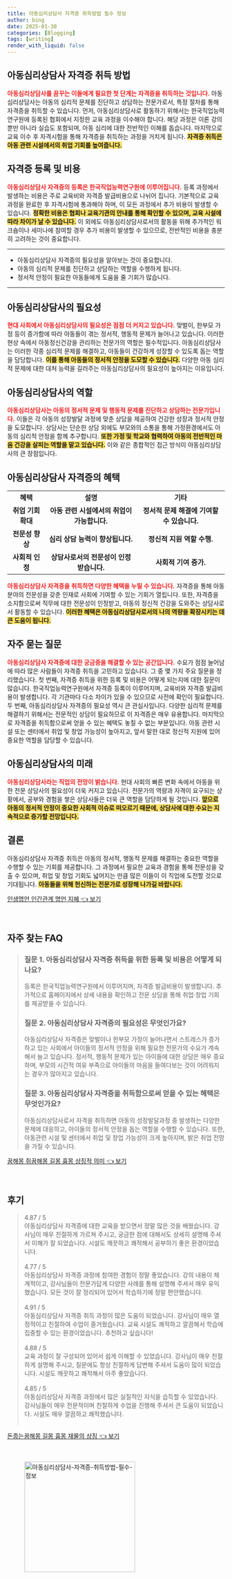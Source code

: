 ```yaml
---
title: 아동심리상담사 자격증 취득방법 필수 정보
author: bing
date: 2025-01-30
categories: [Blogging]
tags: [writing]
render_with_liquid: false
---
```



<h2 id='자격증 취득 방법'>아동심리상담사 자격증 취득 방법</h2>

<p><b><span style="color: #ee2323;">아동심리상담사를 꿈꾸는 이들에게 필요한 첫 단계는 자격증을 취득하는 것입니다.</span></b> 아동심리상담사는 아동의 심리적 문제를 진단하고 상담하는 전문가로서, 특정 절차를 통해 자격증을 취득할 수 있습니다. 먼저, 아동심리상담사로 활동하기 위해서는 한국직업능력연구원에 등록된 협회에서 지정한 교육 과정을 이수해야 합니다. 해당 과정은 이론 강의뿐만 아니라 실습도 포함되며, 아동 심리에 대한 전반적인 이해를 돕습니다. 마지막으로 교육 이수 후 자격시험을 통해 자격증을 취득하는 과정을 거치게 됩니다. <b><span style="background-color: #ffe066;">자격증 취득은 아동 관련 시설에서의 취업 기회를 높여줍니다.</span></b></p>

<h2 id='자격증 등록 및 비용'>자격증 등록 및 비용</h2>

<p><b><span style="color: #ee2323;">아동심리상담사 자격증의 등록은 한국직업능력연구원에 이루어집니다.</span></b> 등록 과정에서 발생하는 비용은 주로 교육비와 자격증 발급비용으로 나뉘어 집니다. 기본적으로 교육 과정을 완료한 후 자격시험에 통과해야 하며, 이 모든 과정에서 추가 비용이 발생할 수 있습니다. <b><span style="background-color: #ffe066;">정확한 비용은 협회나 교육기관의 안내를 통해 확인할 수 있으며, 교육 시설에 따라 차이가 날 수 있습니다.</span></b> 이 외에도 아동심리상담사로서의 활동을 위해 추가적인 워크숍이나 세미나에 참여할 경우 추가 비용이 발생할 수 있으므로, 전반적인 비용을 충분히 고려하는 것이 중요합니다.</p>

<hr />

<ul>
    <li>아동심리상담사 자격증의 필요성을 알아보는 것이 중요합니다.</li>
    <li>아동의 심리적 문제를 진단하고 상담하는 역할을 수행하게 됩니다.</li>
    <li>정서적 안정이 필요한 아동들에게 도움을 줄 기회가 많습니다.</li>
</ul>

<hr />

<h2 id='아동심리상담사의 필요성'>아동심리상담사의 필요성</h2>

<p><b><span style="color: #ee2323;">현대 사회에서 아동심리상담사의 필요성은 점점 더 커지고 있습니다.</span></b> 맞벌이, 한부모 가정 등이 증가함에 따라 아동들이 겪는 정서적, 행동적 문제가 늘어나고 있습니다. 이러한 현상 속에서 아동정신건강을 관리하는 전문가의 역할은 필수적입니다. 아동심리상담사는 이러한 각종 심리적 문제를 해결하고, 아동들이 건강하게 성장할 수 있도록 돕는 역할을 담당합니다. <b><span style="background-color: #ffe066;">이를 통해 아동들의 정서적 안정을 도모할 수 있습니다.</span></b> 다양한 아동 심리적 문제에 대한 대처 능력을 길러주는 아동심리상담사의 필요성이 높아지는 이유입니다.</p>

<h2 id='아동심리상담사의 역할'>아동심리상담사의 역할</h2>

<p><b><span style="color: #ee2323;">아동심리상담사는 아동의 정서적 문제 및 행동적 문제를 진단하고 상담하는 전문가입니다.</span></b> 이들은 각 아동의 성장발달 과정에 맞춘 상담을 제공하여 건강한 성장과 정서적 안정을 도모합니다. 상담사는 단순한 상담 외에도 부모와의 소통을 통해 가정환경에서도 아동의 심리적 안정을 함께 추구합니다. <b><span style="background-color: #ffe066;">또한 가정 및 학교와 협력하여 아동의 전반적인 마음 건강을 살피는 역할을 맡고 있습니다.</span></b> 이와 같은 종합적인 접근 방식이 아동심리상담사의 큰 장점입니다.</p>

<h2 id='아동심리상담사 자격증의 혜택'>아동심리상담사 자격증의 혜택</h2>

<table>
    <tr>
        <td style="text-align: center; height: 17px;"><b>혜택</b></td>
        <td style="text-align: center; height: 17px;"><b>설명</b></td>
        <td style="text-align: center; height: 17px;"><b>기타</b></td>
    </tr>
    <tr>
        <td style="text-align: center; height: 17px;"><b>취업 기회 확대</b></td>
        <td style="text-align: center; height: 17px;"><b>아동 관련 시설에서의 취업이 가능합니다.</b></td>
        <td style="text-align: center; height: 17px;"><b>정서적 문제 해결에 기여할 수 있습니다.</b></td>
    </tr>
    <tr>
        <td style="text-align: center; height: 17px;"><b>전문성 향상</b></td>
        <td style="text-align: center; height: 17px;"><b>심리 상담 능력이 향상됩니다.</b></td>
        <td style="text-align: center; height: 17px;"><b>정신적 지원 역할 수행.</b></td>
    </tr>
    <tr>
        <td style="text-align: center; height: 17px;"><b>사회적 인정</b></td>
        <td style="text-align: center; height: 17px;"><b>상담사로서의 전문성이 인정받습니다.</b></td>
        <td style="text-align: center; height: 17px;"><b>사회적 기여 증가.</b></td>
    </tr>
</table>

<p><b><span style="color: #ee2323;">아동심리상담사 자격증을 취득하면 다양한 혜택을 누릴 수 있습니다.</span></b> 자격증을 통해 아동 분야의 전문성을 갖춘 인재로 사회에 기여할 수 있는 기회가 열립니다. 또한, 자격증을 소지함으로써 직무에 대한 전문성이 인정받고, 아동의 정신적 건강을 도와주는 상담사로서 활동할 수 있습니다. <b><span style="background-color: #ffe066;">이러한 혜택은 아동심리상담사로서의 나의 역량을 확장시키는 데 큰 도움이 됩니다.</span></b></p>

<h2 id='자주 묻는 질문'>자주 묻는 질문</h2>

<p><b><span style="color: #ee2323;">아동심리상담사 자격증에 대한 궁금증을 해결할 수 있는 공간입니다.</span></b> 수요가 점점 늘어남에 따라 많은 사람들이 자격증 취득을 고민하고 있습니다. 그 중 몇 가지 주요 질문을 정리했습니다. 첫 번째, 자격증 취득을 위한 등록 및 비용은 어떻게 되는지에 대한 질문이 많습니다. 한국직업능력연구원에서 자격증 등록이 이루어지며, 교육비와 자격증 발급비용이 발생합니다. 각 기관마다 다소 차이가 있을 수 있으므로 사전에 확인이 필요합니다. 두 번째, 아동심리상담사 자격증의 필요성 역시 큰 관심사입니다. 다양한 심리적 문제를 해결하기 위해서는 전문적인 상담이 필요하므로 이 자격증은 매우 유용합니다. 마지막으로 자격증을 취득함으로써 얻을 수 있는 혜택도 놓칠 수 없는 부분입니다. 아동 관련 시설 또는 센터에서 취업 및 창업 가능성이 높아지고, 앞서 말한 대로 정신적 지원에 있어 중요한 역할을 담당할 수 있습니다.</p>

<h2 id='아동심리상담사의 미래'>아동심리상담사의 미래</h2>

<p><b><span style="color: #ee2323;">아동심리상담사라는 직업의 전망이 밝습니다.</span></b> 현대 사회의 빠른 변화 속에서 아동을 위한 전문 상담사의 필요성이 더욱 커지고 있습니다. 전문가의 역량과 자격이 요구되는 상황에서, 공부와 경험을 쌓은 상담사들은 더욱 큰 역할을 담당하게 될 것입니다. <b><span style="background-color: #ffe066;">앞으로 아동의 정서적 안정이 중요한 사회적 이슈로 떠오르기 때문에, 상담사에 대한 수요는 지속적으로 증가할 전망입니다.</span></b></p>

<h2 id='결론'>결론</h2>

<p>아동심리상담사 자격증 취득은 아동의 정서적, 행동적 문제를 해결하는 중요한 역할을 수행할 수 있는 기회를 제공합니다. 그 과정에서 필요한 교육과 경험을 통해 전문성을 갖출 수 있으며, 취업 및 창업 기회도 넓어지는 만큼 많은 이들이 이 직업에 도전할 것으로 기대됩니다. <b><span style="background-color: #ffe066;">아동들을 위해 헌신하는 전문가로 성장해 나가길 바랍니다.</span></b></p>


<p><a class="click-button" title="인생명언 인간관계 명언 지혜" href="https://blackassets.github.io/posts/%EC%9D%B8%EC%83%9D%EB%AA%85%EC%96%B8-%EC%9D%B8%EA%B0%84%EA%B4%80%EA%B3%84-%EB%AA%85%EC%96%B8-%EC%A7%80%ED%98%9C/" rel="dofollow">인생명언 인간관계 명언 지혜 👈 보기</a></p><br>
<h2 id='자주_찾는_FAQ'>자주 찾는 FAQ</h2>
<div itemscope="" itemtype="https://schema.org/FAQPage"> 
<blockquote> 
<div itemscope="" itemprop="mainEntity" itemtype="https://schema.org/Question"> 
<h3 itemprop="name">질문 1. 아동심리상담사 자격증 취득을 위한 등록 및 비용은 어떻게 되나요?</h3> 
<div itemscope="" itemprop="acceptedAnswer" itemtype="https://schema.org/Answer"> 
<span itemprop="text"> 
<p>등록은 한국직업능력연구원에서 이루어지며, 자격증 발급비용이 발생합니다. 추가적으로 홈페이지에서 상세 내용을 확인하고 전문 상담을 통해 취업·창업 기회를 제공받을 수 있습니다.</p> 
</span> 
</div> 
</div> 
<div itemscope="" itemprop="mainEntity" itemtype="https://schema.org/Question"> 
<h3 itemprop="name">질문 2. 아동심리상담사 자격증의 필요성은 무엇인가요?</h3> 
<div itemscope="" itemprop="acceptedAnswer" itemtype="https://schema.org/Answer"> 
<span itemprop="text"> 
<p>아동심리상담사 자격증은 맞벌이나 한부모 가정이 늘어나면서 스트레스가 증가하고 있는 사회에서 아이들의 정서적 안정을 위해 필요한 전문가의 수요가 계속해서 늘고 있습니다. 정서적, 행동적 문제가 있는 아이들에 대한 상담은 매우 중요하며, 부모의 시간적 여유 부족으로 아이들의 마음을 들여다보는 것이 어려워지는 경우가 많아지고 있습니다.</p> 
</span> 
</div> 
</div> 
<div itemscope="" itemprop="mainEntity" itemtype="https://schema.org/Question"> 
<h3 itemprop="name">질문 3. 아동심리상담사 자격증을 취득함으로써 얻을 수 있는 혜택은 무엇인가요?</h3> 
<div itemscope="" itemprop="acceptedAnswer" itemtype="https://schema.org/Answer"> 
<span itemprop="text"> 
<p>아동심리상담사로서 자격을 취득하면 아동의 성장발달과정 중 발생하는 다양한 문제에 대응하고, 아이들의 정서적 안정을 돕는 역할을 수행할 수 있습니다. 또한, 아동관련 시설 및 센터에서 취업 및 창업 가능성이 크게 높아지며, 밝은 취업 전망을 가질 수 있습니다.</p> 
</span> 
</div> 
</div> 
</blockquote> 
</div>
<p><a class="click-button" title="꿈해몽 쥐꿈해몽 길몽 흉몽 상징적 의미" href="https://blackassets.github.io/posts/%EA%BF%88%ED%95%B4%EB%AA%BD-%EC%A5%90%EA%BF%88%ED%95%B4%EB%AA%BD-%EA%B8%B8%EB%AA%BD-%ED%9D%89%EB%AA%BD-%EC%83%81%EC%A7%95%EC%A0%81-%EC%9D%98%EB%AF%B8/" rel="dofollow">꿈해몽 쥐꿈해몽 길몽 흉몽 상징적 의미 👈 보기</a></p><br>
<h2 id='후기'>후기</h2>
<div itemscope itemtype="https://schema.org/Product">
  <blockquote>
  <div itemprop="review" itemscope itemtype="https://schema.org/Review">
      <div itemprop="reviewRating" itemscope itemtype="https://schema.org/Rating"> <span itemprop="ratingValue">4.87</span> / <span itemprop="bestRating">5</span> </div>
      <span itemprop="reviewBody">아동심리상담사 자격증에 대한 교육을 받으면서 정말 많은 것을 배웠습니다. 강사님이 매우 친절하게 가르쳐 주시고, 궁금한 점에 대해서도 상세히 설명해 주셔서 이해가 잘 되었습니다. 시설도 깨끗하고 쾌적해서 공부하기 좋은 환경이었습니다.</span>
  </div>
  <br>
  <div itemprop="review" itemscope itemtype="https://schema.org/Review">
      <div itemprop="reviewRating" itemscope itemtype="https://schema.org/Rating"> <span itemprop="ratingValue">4.77</span> / <span itemprop="bestRating">5</span> </div>
      <span itemprop="reviewBody">아동심리상담사 자격증 과정에 참여한 경험이 정말 좋았습니다. 강의 내용이 체계적이고, 강사님들이 전문가답게 다양한 사례를 통해 설명해 주셔서 매우 유익했습니다. 모든 것이 잘 정리되어 있어서 학습하기에 정말 편안했습니다.</span>
  </div>
  <br>
  <div itemprop="review" itemscope itemtype="https://schema.org/Review">
      <div itemprop="reviewRating" itemscope itemtype="https://schema.org/Rating"> <span itemprop="ratingValue">4.91</span> / <span itemprop="bestRating">5</span> </div>
      <span itemprop="reviewBody">아동심리상담사 자격증 취득 과정이 많은 도움이 되었습니다. 강사님이 매우 열정적이고 친절하여 수업이 즐거웠습니다. 교육 시설도 쾌적하고 깔끔해서 학습에 집중할 수 있는 환경이었습니다. 추천하고 싶습니다!</span>
  </div>
  <br>
  <div itemprop="review" itemscope itemtype="https://schema.org/Review">
      <div itemprop="reviewRating" itemscope itemtype="https://schema.org/Rating"> <span itemprop="ratingValue">4.88</span> / <span itemprop="bestRating">5</span> </div>
      <span itemprop="reviewBody">교육 과정이 잘 구성되어 있어서 쉽게 이해할 수 있었습니다. 강사님이 매우 친절하게 설명해 주시고, 질문에도 항상 친절하게 답변해 주셔서 도움이 많이 되었습니다. 시설도 깨끗하고 쾌적해서 아주 좋았습니다.</span>
  </div>
  <br>
  <div itemprop="review" itemscope itemtype="https://schema.org/Review">
      <div itemprop="reviewRating" itemscope itemtype="https://schema.org/Rating"> <span itemprop="ratingValue">4.85</span> / <span itemprop="bestRating">5</span> </div>
      <span itemprop="reviewBody">아동심리상담사 자격증 과정에서 많은 실질적인 지식을 습득할 수 있었습니다. 강사님들이 매우 전문적이며 친절하게 수업을 진행해 주셔서 큰 도움이 되었습니다. 시설도 매우 깔끔하고 쾌적했습니다.</span>
  </div>
  <br>
  </blockquote>
</div>
<p><a class="click-button" title="돈줍는꿈해몽 길몽 흉몽 재물의 상징" href="https://blackassets.github.io/posts/%EB%8F%88%EC%A4%8D%EB%8A%94%EA%BF%88%ED%95%B4%EB%AA%BD-%EA%B8%B8%EB%AA%BD-%ED%9D%89%EB%AA%BD-%EC%9E%AC%EB%AC%BC%EC%9D%98-%EC%83%81%EC%A7%95/" rel="dofollow">돈줍는꿈해몽 길몽 흉몽 재물의 상징 👈 보기</a></p><br>
<figure class="image"><img src="https://blackassets.github.io/assets/img/thumbnail/아동심리상담사-자격증-취득방법-필수-정보.webp" alt="아동심리상담사-자격증-취득방법-필수-정보" width="256" height="256"></figure>